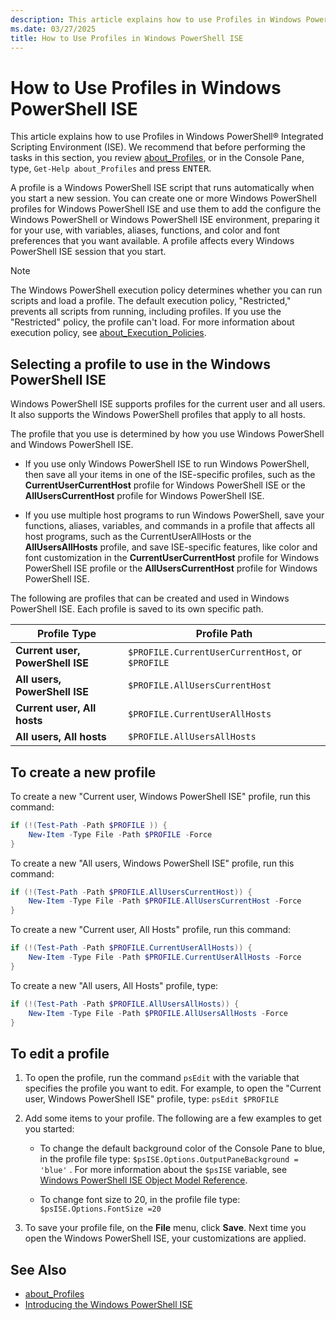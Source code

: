 ```yaml
---
description: This article explains how to use Profiles in Windows PowerShell ISE.
ms.date: 03/27/2025
title: How to Use Profiles in Windows PowerShell ISE
---
```


# How to Use Profiles in Windows PowerShell ISE

This article explains how to use Profiles in Windows PowerShell&reg; Integrated Scripting
Environment (ISE). We recommend that before performing the tasks in this section, you review
[about_Profiles][02], or in the Console Pane, type, `Get-Help about_Profiles` and press
<kbd>ENTER</kbd>.

A profile is a Windows PowerShell ISE script that runs automatically when you start a new session.
You can create one or more Windows PowerShell profiles for Windows PowerShell ISE and use them to
add the configure the Windows PowerShell or Windows PowerShell ISE environment, preparing it for
your use, with variables, aliases, functions, and color and font preferences that you want
available. A profile affects every Windows PowerShell ISE session that you start.

> [!NOTE]
> The Windows PowerShell execution policy determines whether you can run scripts and load a profile.
> The default execution policy, "Restricted," prevents all scripts from running, including profiles.
> If you use the "Restricted" policy, the profile can't load. For more information about execution
> policy, see [about_Execution_Policies][01].

## Selecting a profile to use in the Windows PowerShell ISE

Windows PowerShell ISE supports profiles for the current user and all users. It also supports the
Windows PowerShell profiles that apply to all hosts.

The profile that you use is determined by how you use Windows PowerShell and Windows PowerShell ISE.

- If you use only Windows PowerShell ISE to run Windows PowerShell, then save all your items in one
  of the ISE-specific profiles, such as the **CurrentUserCurrentHost** profile for Windows
  PowerShell ISE or the **AllUsersCurrentHost** profile for Windows PowerShell ISE.

- If you use multiple host programs to run Windows PowerShell, save your functions, aliases,
  variables, and commands in a profile that affects all host programs, such as the
  CurrentUserAllHosts or the **AllUsersAllHosts** profile, and save ISE-specific features, like
  color and font customization in the **CurrentUserCurrentHost** profile for Windows PowerShell ISE
  profile or the **AllUsersCurrentHost** profile for Windows PowerShell ISE.

The following are profiles that can be created and used in Windows PowerShell ISE. Each profile is
saved to its own specific path.

|           Profile Type           |                   Profile Path                   |
| -------------------------------- | ------------------------------------------------ |
| **Current user, PowerShell ISE** | `$PROFILE.CurrentUserCurrentHost`, or `$PROFILE` |
| **All users, PowerShell ISE**    | `$PROFILE.AllUsersCurrentHost`                   |
| **Current user, All hosts**      | `$PROFILE.CurrentUserAllHosts`                   |
| **All users, All hosts**         | `$PROFILE.AllUsersAllHosts`                      |

## To create a new profile

To create a new "Current user, Windows PowerShell ISE" profile, run this command:

```powershell
if (!(Test-Path -Path $PROFILE )) {
    New-Item -Type File -Path $PROFILE -Force
}
```

To create a new "All users, Windows PowerShell ISE" profile, run this command:

```powershell
if (!(Test-Path -Path $PROFILE.AllUsersCurrentHost)) {
    New-Item -Type File -Path $PROFILE.AllUsersCurrentHost -Force
}
```

To create a new "Current user, All Hosts" profile, run this command:

```powershell
if (!(Test-Path -Path $PROFILE.CurrentUserAllHosts)) {
    New-Item -Type File -Path $PROFILE.CurrentUserAllHosts -Force
}
```

To create a new "All users, All Hosts" profile, type:

```powershell
if (!(Test-Path -Path $PROFILE.AllUsersAllHosts)) {
    New-Item -Type File -Path $PROFILE.AllUsersAllHosts -Force
}
```

## To edit a profile

1. To open the profile, run the command `psEdit` with the variable that specifies the profile you
   want to edit. For example, to open the "Current user, Windows PowerShell ISE" profile, type:
   `psEdit $PROFILE`

1. Add some items to your profile. The following are a few examples to get you started:

   - To change the default background color of the Console Pane to blue, in the profile file type:
     `$psISE.Options.OutputPaneBackground = 'blue'` . For more information about the `$psISE`
     variable, see [Windows PowerShell ISE Object Model Reference][04].

   - To change font size to 20, in the profile file type: `$psISE.Options.FontSize =20`

1. To save your profile file, on the **File** menu, click **Save**. Next time you open the Windows
   PowerShell ISE, your customizations are applied.

## See Also

- [about_Profiles][02]
- [Introducing the Windows PowerShell ISE][03]

<!-- link references -->
[01]: /powershell/module/microsoft.powershell.core/about/about_execution_policies
[02]: /powershell/module/microsoft.powershell.core/about/about_profiles
[03]: Introducing-the-Windows-PowerShell-ISE.md
[04]: object-model/The-ISE-Object-Model-Hierarchy.md
